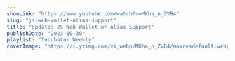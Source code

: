 ```yaml
---
showLink: "https://www.youtube.com/watch?v=MKha_n_ZVB4"
slug: "js-web-wallet-alias-support"
title: "Update: JS Web Wallet w/ Alias Support"
publishDate: "2023-10-30"
playlist: "Incubator Weekly"
coverImage: "https://i.ytimg.com/vi_webp/MKha_n_ZVB4/maxresdefault.webp"
---
```

